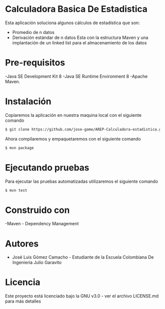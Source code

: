 # Calculadora Basica De Estadistica

Esta aplicación soluciona algunos cálculos de estadística que son:
  - Promedio de n datos
  - Derivación estándar de n datos
Esta con la estructura Maven y una implantación de un linked list para el almacenamiento de los datos

#

# Pre-requisitos
  -Java SE Development Kit 8
  -Java SE Runtime Environment 8
  -Apache Maven.

# Instalación
Copiaremos la aplicación en nuestra maquina local con el siguiente comando
```sh
$ git clone https://github.com/jose-gome/AREP-Calculadora-estadistica.git
 ```
Ahora compilaremos y empaquetaremos con el siguiente comando
```sh
$ mvn package 
```
# Ejecutando pruebas
Para ejecutar las pruebas automatizadas utilizaremos el siguiente comando
```sh
$ mvn test 
```
# Construido con
  -Maven - Dependency Management
 
# Autores
  - José Luis Gómez Camacho - Estudiante de la Escuela Colombiana De Ingeniería Julio Garavito
# Licencia
Este proyecto está licenciado bajo la GNU v3.0 - ver el archivo LICENSE.md para más detalles